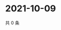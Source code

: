 # 2021-10-09

共 0 条

<!-- BEGIN -->
<!-- 最后更新时间 Sat Oct 09 2021 17:13:51 GMT+0800 (China Standard Time) -->

<!-- END -->
